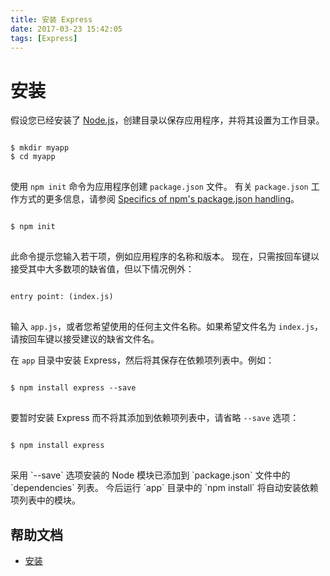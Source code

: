 ```yaml
---
title: 安装 Express
date: 2017-03-23 15:42:05
tags: [Express]
---
```


# 安装

假设您已经安装了 [Node.js](https://nodejs.org/)，创建目录以保存应用程序，并将其设置为工作目录。

<pre>
<code class="language-sh" translate="no">
$ mkdir myapp
$ cd myapp
</code>
</pre>

使用 `npm init` 命令为应用程序创建 `package.json` 文件。
有关 `package.json` 工作方式的更多信息，请参阅 [Specifics of npm's package.json handling](https://docs.npmjs.com/files/package.json)。

<pre>
<code class="language-sh" translate="no">
$ npm init
</code>
</pre>

此命令提示您输入若干项，例如应用程序的名称和版本。
现在，只需按回车键以接受其中大多数项的缺省值，但以下情况例外：

<pre>
<code class="language-sh" translate="no">
entry point: (index.js)
</code>
</pre>

输入 `app.js`，或者您希望使用的任何主文件名称。如果希望文件名为 `index.js`，请按回车键以接受建议的缺省文件名。

在 `app` 目录中安装 Express，然后将其保存在依赖项列表中。例如：

<pre>
<code class="language-sh" translate="no">
$ npm install express --save
</code>
</pre>

要暂时安装 Express 而不将其添加到依赖项列表中，请省略 `--save` 选项：

<pre>
<code class="language-sh" translate="no">
$ npm install express
</code>
</pre>

<div class="doc-box doc-info" markdown="1">
采用 `--save` 选项安装的 Node 模块已添加到 `package.json` 文件中的 `dependencies` 列表。
今后运行 `app` 目录中的 `npm install` 将自动安装依赖项列表中的模块。
</div>


## 帮助文档 ##
- [安装](http://www.expressjs.com.cn/starter/installing.html)
